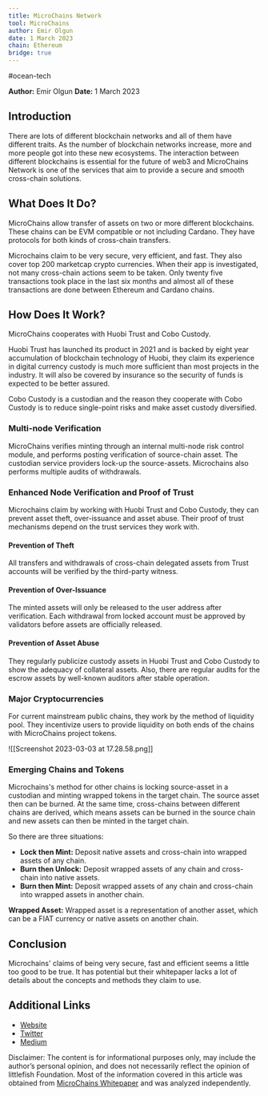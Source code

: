 ```yaml
---
title: MicroChains Network
tool: MicroChains
author: Emir Olgun
date: 1 March 2023
chain: Ethereum
bridge: true
---
```


#ocean-tech 

**Author:** Emir Olgun
**Date:** 1 March 2023

## Introduction

There are lots of different blockchain networks and all of them have different traits. As the number of blockchain networks increase, more and more people got into these new ecosystems. The interaction between different blockchains is essential for the future of web3 and MicroChains Network is one of the services that aim to provide a secure and smooth cross-chain solutions.

## What Does It Do?

MicroChains allow transfer of assets on two or more different blockchains. These chains can be EVM compatible or not including Cardano. They have protocols for both kinds of cross-chain transfers.

Microchains claim to be very secure, very efficient, and fast. They also cover top 200 marketcap crypto currencies. When their app is investigated, not many cross-chain actions seem to be taken. Only twenty five transactions took place in the last six months and almost all of these transactions are done between Ethereum and Cardano chains.

## How Does It Work?

MicroChains cooperates with Huobi Trust and Cobo Custody. 

Huobi Trust has launched its product in 2021 and is backed by eight year accumulation of blockchain technology of Huobi, they claim its experience in digital currency custody is much more sufficient than most projects in the industry. It will also be covered by insurance so the security of funds is expected to be better assured.

Cobo Custody is a custodian and the reason they cooperate with Cobo Custody is to reduce single-point risks and make asset custody diversified.

### Multi-node Verification

MicroChains verifies minting through an internal multi-node risk control module, and performs posting verification of source-chain asset. The custodian service providers lock-up the source-assets. Microchains also performs multiple audits of withdrawals.

### Enhanced Node Verification and Proof of Trust

Microchains claim by working with Huobi Trust and Cobo Custody, they can prevent asset theft, over-issuance and asset abuse. Their proof of trust mechanisms depend on the trust services they work with.

#### Prevention of Theft

All transfers and withdrawals of cross-chain delegated assets from Trust accounts will be verified by the third-party witness.

#### Prevention of Over-Issuance

The minted assets will only be released to the user address after verification. Each withdrawal from locked account must be approved by validators before assets are officially released.

#### Prevention of Asset Abuse

They regularly publicize custody assets in Huobi Trust and Cobo Custody to show the adequacy of collateral assets. Also, there are regular audits for the escrow assets by well-known auditors after stable operation.

### Major Cryptocurrencies

For current mainstream public chains, they work by the method of liquidity pool. They incentivize users to provide liquidity on both ends of the chains with MicroChains project tokens.

![[Screenshot 2023-03-03 at 17.28.58.png]]

### Emerging Chains and Tokens

Microchains's method for other chains is locking source-asset in a custodian and minting wrapped tokens in the target chain. The source asset then can be burned. At the same time, cross-chains between different chains are derived, which means assets can be burned in the source chain and new assets can then be minted in the target chain.

So there are three situations:
- **Lock then Mint:** Deposit native assets and cross-chain into wrapped assets of any chain.
- **Burn then Unlock:** Deposit wrapped assets of any chain and cross-chain into native assets.
- **Burn then Mint:** Deposit wrapped assets of any chain and cross-chain into wrapped assets in another chain.

**Wrapped Asset:** Wrapped asset is a representation of another asset, which can be a FIAT currency or native assets on another chain.

## Conclusion

Microchains' claims of being very secure, fast and efficient seems a little too good to be true. It has potential but their whitepaper lacks a lot of details about the concepts and methods they claim to use.

## Additional Links
- [Website](https://microchains.network)
- [Twitter](https://twitter.com/MicroChainsCbtc)
- [Medium](https://medium.com/@MicroChains)

Disclaimer: The content is for informational purposes only, may include the author’s personal opinion, and does not necessarily reflect the opinion of littlefish Foundation. Most of the information covered in this article was obtained from [MicroChains Whitepaper](https://microchains.network/whitepaper.pdf) and was analyzed independently.